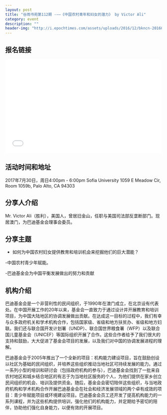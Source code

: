 ```yaml
---
layout: post
title: "谷雨书苑第112期 -——《中国农村青年和妇女的潜力》 by Victor Ali"
category: event
description: ""
header-img: "http://i.epochtimes.com/assets/uploads/2016/12/bkncn-20160216032142327-0216_05011_001_01b.jpg"
---
```


## 报名链接
<div style="width:100%; text-align:left;" ><iframe src="//eventbrite.com/tickets-external?eid=36504735647&ref=etckt" frameborder="0" height="300" width="100%" vspace="0" hspace="0" marginheight="5" marginwidth="5" scrolling="auto" allowtransparency="true"></iframe></div>

## 活动时间和地址
2017年7月30日，周日4:00pm - 6:00pm Sofia University 1059 E Meadow Cir, Room 1059b, Palo Alto, CA 94303

## 分享人介绍
Mr. Victor Ali（胜利），美国人，曾居旧金山，任职与美国司法部反垄断部门。现居澳门，为巴迪基金会理事会委员。 

## 分享主题
- 如何为中国农村妇女提供教育和培训机会来挖掘他们的巨大潜能？

-中国农村青少年赋能。

-巴迪基金会为中国平衡发展做出的努力和贡献

## 机构介绍
巴迪基金会是一个非营利性的民间组织，于1990年在澳门成立，在北京设有代表处。在中国开展工作的20年以来，基金会一直致力于通过设计并开展教育和培训项目，为中国大陆地区的协调发展做出贡献。在达成这一目标的过程中，我们有幸与众多政府机关和学术机构合作，包括国家级、省级和地方扶贫办、省级和地方妇联。我们还与联合国开发计划署（UNDP）、联合国世界粮食署（WFP）以及联合国儿童基金会（UNICEF）等国际组织开展了合作。这些合作者给予了我们很大的支持和鼓励，大大促进了基金会项目的发展，以及我们对中国的协调发展进程的理解。

巴迪基金会于2005年推出了一个全新的项目：机构能力建设项目，旨在鼓励创设以社区为基础的民间组织，并培养这些组织推动当地社区可持续发展的能力。通过一系列小型的培训和研讨会（包括政府机构的参与），巴迪基金会找到了一批来自农村地区和城乡结合地区的有志于为当地社区服务的个人，为他们提供在家乡创立民间组织的机会、培训及提供资金。随后，基金会会密切陪伴这些组织，与当地政府机构和学术机构合作开展巴迪基金会在社会和经济发展领域的两个卓有成效的项目：青少年赋能项目或环境建设项目。巴迪基金会员工还开发了提高机构能力的一系列课程，并为这些机构提供培训，强化他们的机构能力，并定期给予密切的陪伴，协助他们强化自身能力，以便有效的开展项目。
